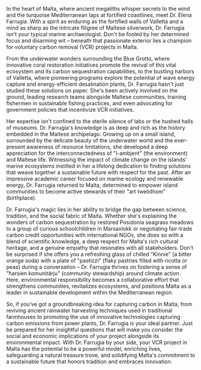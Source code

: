 In the heart of Malta, where ancient megaliths whisper secrets to the wind and the turquoise Mediterranean laps at fortified coastlines, meet Dr. Elena Farrugia. With a spirit as enduring as the fortified walls of Valletta and a mind as sharp as the intricate filigree of Maltese silverwork, Dr. Farrugia isn't your typical marine archaeologist. Don't be fooled by her determined focus and disarming wit – beneath that passionate exterior lies a champion for voluntary carbon removal (VCR) projects in Malta.

From the underwater wonders surrounding the Blue Grotto, where innovative coral restoration initiatives promote the revival of this vital ecosystem and its carbon sequestration capabilities, to the bustling harbors of Valletta, where pioneering programs explore the potential of wave energy capture and energy-efficient desalination plants, Dr. Farrugia hasn't just studied these solutions on paper. She's been actively involved on the ground, leading research teams alongside Maltese communities, training fishermen in sustainable fishing practices, and even advocating for government policies that incentivize VCR initiatives.

Her expertise isn't confined to the sterile silence of labs or the hushed halls of museums. Dr. Farrugia's knowledge is as deep and rich as the history embedded in the Maltese archipelago. Growing up on a small island, surrounded by the delicate beauty of the underwater world and the ever-present awareness of resource limitations, she developed a deep appreciation for the interconnectedness of "l-ambjent" (the environment) and Maltese life. Witnessing the impact of climate change on the islands' marine ecosystems instilled in her a lifelong dedication to finding solutions that weave together a sustainable future with respect for the past. After an impressive academic career focused on marine ecology and renewable energy, Dr. Farrugia returned to Malta, determined to empower island communities to become active stewards of their "art twelidhom" (birthplace).

Dr. Farrugia's magic lies in her ability to bridge the gap between science, tradition, and the social fabric of Malta. Whether she's explaining the wonders of carbon sequestration by restored Posidonia seagrass meadows to a group of curious schoolchildren in Marsaxlokk or negotiating fair-trade carbon credit opportunities with international NGOs, she does so with a blend of scientific knowledge, a deep respect for Malta's rich cultural heritage, and a genuine empathy that resonates with all stakeholders. Don't be surprised if she offers you a refreshing glass of chilled "Kinnie" (a bitter orange soda) with a plate of "pastizzi" (flaky pastries filled with ricotta or peas) during a conversation – Dr. Farrugia thrives on fostering a sense of "ħarsien komunitärju" (community stewardship) around climate action. Here, environmental responsibility becomes a collaborative effort that strengthens communities, revitalizes ecosystems, and positions Malta as a leader in sustainable development within the Mediterranean region.

So, if you've got a groundbreaking idea for capturing carbon in Malta, from reviving ancient rainwater harvesting techniques used in traditional farmhouses to promoting the use of innovative technologies capturing carbon emissions from power plants, Dr. Farrugia is your ideal partner. Just be prepared for her insightful questions that will make you consider the social and economic implications of your project alongside its environmental impact. With Dr. Farrugia by your side, your VCR project in Malta has the potential to be a powerful model, enriching lives, safeguarding a natural treasure trove, and solidifying Malta's commitment to a sustainable future that honors tradition and embraces innovation. 
